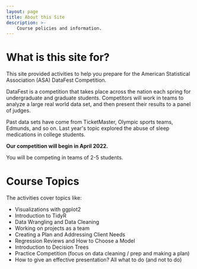 ```yaml
---
layout: page
title: About this Site
description: >-
    Course policies and information.
---
```


# What is this site for?

This site provided activities to help you prepare for the American Statistical Association (ASA) DataFest Competition. 

DataFest is a competition that takes place across the nation each spring for undergraduate and graduate students. Competitors will work in teams to analyze a large real world data set, and then present their results to a panel of judges. 

Past data sets have come from TicketMaster, Olympic sports teams, Edmunds, and so on. Last year's topic explored the abuse of sleep medications in college students. 

**Our competition will begin in April 2022.**

You will be competing in teams of 2-5 students. 

# Course Topics 

The activities cover topics like: 

- Visualizations with ggplot2
- Introduction to TidyR 
- Data Wrangling and Data Cleaning
- Working on projects as a team
- Creating a Plan and Addressing Client Needs
- Regression Reviews and How to Choose a Model
- Introduction to Decision Trees 
- Practice Competition (focus on data cleaning / prep and making a plan)
- How to give an effective presentation? All what to do (and not to do)

